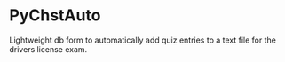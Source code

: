 # PyChstAuto
Lightweight db form to automatically add quiz entries to a text file for the drivers license exam.
